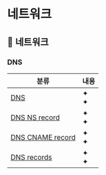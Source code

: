 # 네트워크

## 🛜 네트워크

### DNS

| 분류                                                                                          | 내용      |
| --------------------------------------------------------------------------------------------- | --------- |
| [DNS](https://github.com/Pyotato/fe_study/blob/main/network/DNS/DNS.md)                       | ✦ <br/> ✦ |
| [DNS NS record](https://github.com/Pyotato/fe_study/blob/main/network/DNS/NS_record.md)       | ✦ <br/> ✦ |
| [DNS CNAME record](https://github.com/Pyotato/fe_study/blob/main/network/DNS/CNAME_record.md) | ✦ <br/> ✦ |
| [DNS records](https://github.com/Pyotato/fe_study/blob/main/network/DNS/DNS_records.md)       | ✦ <br/> ✦ |
